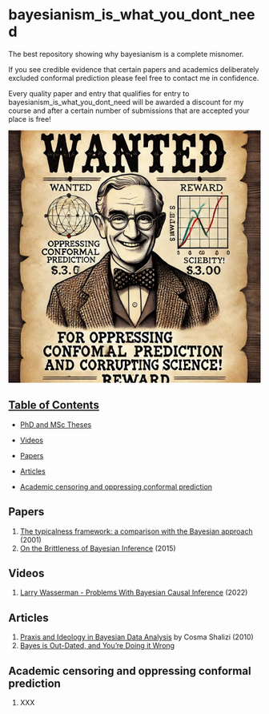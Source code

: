 # bayesianism_is_what_you_dont_need
The best repository showing why bayesianism is a complete misnomer.

If you see credible evidence that certain papers and academics deliberately excluded conformal prediction please feel free to contact me in confidence.

Every quality paper and entry that qualifies for entry to bayesianism_is_what_you_dont_need will be awarded a discount for my course and after a certain number of submissions that are accepted your place is free!

![Applied Conformal Prediction course](IMG_6711.jpeg)


## [Table of Contents]() 

* [PhD and MSc Theses](#theses)

* [Videos](#videos) 
 
* [Papers](#papers)

* [Articles](#articles)
* [Academic censoring and oppressing conformal prediction](#censors_and_opressors) 

## Papers
1. [The typicalness framework: a comparison with the Bayesian approach](https://core.ac.uk/download/pdf/1503425.pdf) (2001)
2. [On the Brittleness of Bayesian Inference](https://arxiv.org/abs/1308.6306) (2015) 

## Videos
1. [Larry Wasserman - Problems With Bayesian Causal Inference](https://www.youtube.com/watch?v=sZyyaNdvfto) (2022)

## Articles
1. [Praxis and Ideology in Bayesian Data Analysis](http://bactra.org/weblog/664.html) by Cosma Shalizi (2010)
2. [Bayes is Out-Dated, and You’re Doing it Wrong](https://www.lesswrong.com/posts/oqxYzDrwMAdQhCwHL/bayes-is-out-dated-and-you-re-doing-it-wrong)

## Academic censoring and oppressing conformal prediction
1. XXX
